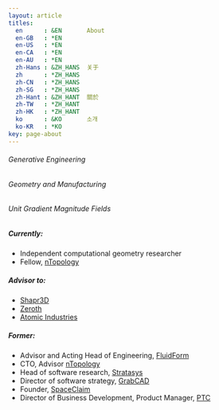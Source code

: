 ```yaml
---
layout: article
titles:
  en      : &EN       About
  en-GB   : *EN
  en-US   : *EN
  en-CA   : *EN
  en-AU   : *EN
  zh-Hans : &ZH_HANS  关于
  zh      : *ZH_HANS
  zh-CN   : *ZH_HANS
  zh-SG   : *ZH_HANS
  zh-Hant : &ZH_HANT  關於
  zh-TW   : *ZH_HANT
  zh-HK   : *ZH_HANT
  ko      : &KO       소개
  ko-KR   : *KO
key: page-about
---
```


###### Generative Engineering
###### Geometry and Manufacturing
###### Unit Gradient Magnitude Fields

##### Currently:
* Independent computational geometry researcher
* Fellow, [nTopology](https://ntopology.com)

##### Advisor to:
* [Shapr3D](https://shapr3d.com)
* [Zeroth](https://zeroth.oo)
* [Atomic Industries](https://www.atomic.industries/)

##### Former:
* Advisor and Acting Head of Engineering, [FluidForm](https://fluidform.com)
* CTO, Advisor [nTopology](https://ntopology.com)
* Head of software research, [Stratasys](https://stratasys.com)
* Director of software strategy, [GrabCAD](https://www.grabcad.com)
* Founder, [SpaceClaim](www.spaceclaim.com)
* Director of Business Development, Product Manager, [PTC](https://www.ptc.com)


